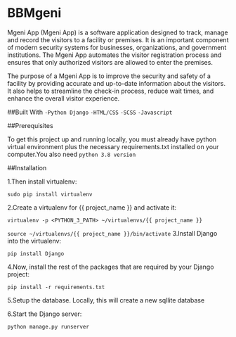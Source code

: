 # BBMgeni
Mgeni App (Mgeni App) is a software application designed to track, manage and record the visitors to a facility or premises. It is an important component of modern security systems for businesses, organizations, and government institutions. The Mgeni App automates the visitor registration process and ensures that only authorized visitors are allowed to enter the premises.

The purpose of a Mgeni App is to improve the security and safety of a facility by providing accurate and up-to-date information about the visitors. It also helps to streamline the check-in process, reduce wait times, and enhance the overall visitor experience.

##Built With
 `-Python Django`
 `-HTML/CSS`
 `-SCSS`
 `-Javascript`

##Prerequisites

To get this project up and running locally, you must already have python virtual environment plus the necessary requirements.txt  installed on your computer.You also need 
`python 3.8 version`

##Installation

1.Then install virtualenv:

`sudo pip install virtualenv`

2.Create a virtualenv for {{ project_name }} and activate it:

`virtualenv -p <PYTHON_3_PATH> ~/virtualenvs/{{ project_name }}`

`source ~/virtualenvs/{{ project_name }}/bin/activate`
3.Install Django into the virtualenv:

`pip install Django`

4.Now, install the rest of the packages that are required by your Django project:

`pip install -r requirements.txt`

5.Setup the database. Locally, this will create a new sqllite database

6.Start the Django server:

`python manage.py runserver`
